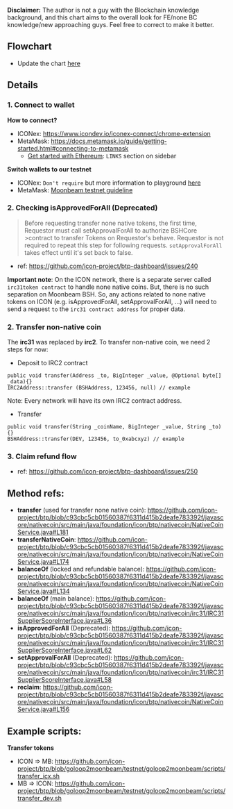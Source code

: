 **Disclaimer:** The author is not a guy with the Blockchain knowledge background, and this chart aims to the overall look for FE/none BC knowledge/new approaching guys. Feel free to correct to make it better.

## Flowchart

- Update the chart [here](https://drive.google.com/file/d/1LTmAnJkdneSDyioVPlyG3QaBdT2VHb1c/view?usp=sharing)

## Details

### 1. Connect to wallet

**How to connect?**
- ICONex: https://www.icondev.io/iconex-connect/chrome-extension
- MetaMask: https://docs.metamask.io/guide/getting-started.html#connecting-to-metamask
  - [Get started with Ethereum](https://ethgasstation.info/calculatorTxV.php): `LINKS` section on sidebar

**Switch wallets to our testnet**

- ICONex: `Don't require` but more information to playground [here](https://www.icondev.io/references/how-to/change-network-in-iconex)
- MetaMask: [Moonbeam testnet guideline](https://docs.moonbeam.network/getting-started/local-node/using-metamask/)

### 2. Checking isApprovedForAll (Deprecated)

> Before requesting transfer none native tokens, the first time, Requestor must call setApprovalForAll to authorize BSHCore >contract to transfer Tokens on Requestor's behave. Requestor is not required to repeat this step for following requests. `setApprovalForAll` takes effect until it's set back to false.

- ref: https://github.com/icon-project/btp-dashboard/issues/240

**Important note**: On the ICON network, there is a separate server called `irc31token contract` to handle none native coins. But, there is no such separation on Moonbeam BSH. So, any actions related to none native tokens on ICON (e.g. isApprovedForAll, setApprovalForAll, ...) will need to send a request `to` the `irc31 contract address` for proper data.

### 2. Transfer non-native coin

The **irc31** was replaced by **irc2**. To transfer non-native coin, we need 2 steps for now:

- Deposit to IRC2 contract

```
public void transfer(Address _to, BigInteger _value, @Optional byte[] _data){}
IRC2Address::transfer (BSHAddress, 123456, null) // example
```

Note: Every network will have its own IRC2 contract address.

- Transfer

```
public void transfer(String _coinName, BigInteger _value, String _to) {}
BSHAddress::transfer(DEV, 123456, to_0xabcxyz) // example
```

### 3. Claim refund flow

- ref: https://github.com/icon-project/btp-dashboard/issues/250

## Method refs:

- **transfer** (used for transfer none native coin): https://github.com/icon-project/btp/blob/c93cbc5cb01560387f6311d415b2deafe783392f/javascore/nativecoin/src/main/java/foundation/icon/btp/nativecoin/NativeCoinService.java#L181
- **transferNativeCoin**: https://github.com/icon-project/btp/blob/c93cbc5cb01560387f6311d415b2deafe783392f/javascore/nativecoin/src/main/java/foundation/icon/btp/nativecoin/NativeCoinService.java#L174
- **balanceOf** (locked and refundable balance): https://github.com/icon-project/btp/blob/c93cbc5cb01560387f6311d415b2deafe783392f/javascore/nativecoin/src/main/java/foundation/icon/btp/nativecoin/NativeCoinService.java#L134
- **balanceOf** (main balance): https://github.com/icon-project/btp/blob/c93cbc5cb01560387f6311d415b2deafe783392f/javascore/nativecoin/src/main/java/foundation/icon/btp/nativecoin/irc31/IRC31SupplierScoreInterface.java#L36
- **isApprovedForAll** (Deprecated): https://github.com/icon-project/btp/blob/c93cbc5cb01560387f6311d415b2deafe783392f/javascore/nativecoin/src/main/java/foundation/icon/btp/nativecoin/irc31/IRC31SupplierScoreInterface.java#L62
- **setApprovalForAll** (Deprecated): https://github.com/icon-project/btp/blob/c93cbc5cb01560387f6311d415b2deafe783392f/javascore/nativecoin/src/main/java/foundation/icon/btp/nativecoin/irc31/IRC31SupplierScoreInterface.java#L58
- **reclaim**: https://github.com/icon-project/btp/blob/c93cbc5cb01560387f6311d415b2deafe783392f/javascore/nativecoin/src/main/java/foundation/icon/btp/nativecoin/NativeCoinService.java#L156

## Example scripts:

**Transfer tokens**
- ICON => MB: https://github.com/icon-project/btp/blob/goloop2moonbeam/testnet/goloop2moonbeam/scripts/transfer_icx.sh
- MB => ICON: https://github.com/icon-project/btp/blob/goloop2moonbeam/testnet/goloop2moonbeam/scripts/transfer_dev.sh

